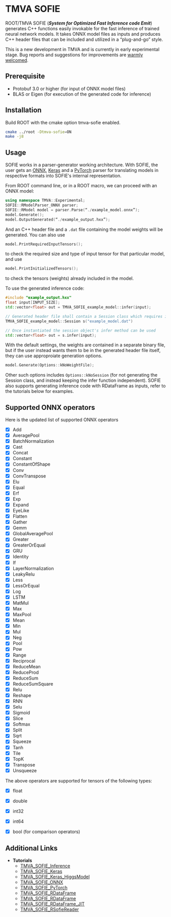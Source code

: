 
# TMVA SOFIE

ROOT/TMVA SOFIE (___System for Optimized Fast Inference code Emit___) generates C++ functions easily invokable for the fast inference of trained neural network models. It takes ONNX model files as inputs and produces C++ header files that can be included and utilized in a “plug-and-go” style.

This is a new development in TMVA and is currently in early experimental stage. Bug reports and suggestions for improvements are [warmly welcomed](mailto:Lorenzo.Moneta@cern.ch).


## Prerequisite
- Protobuf 3.0 or higher (for input of ONNX model files)
- BLAS or Eigen (for execution of the generated code for inference)

## Installation

Build ROOT with the cmake option tmva-sofie enabled.

```bash
cmake ../root -Dtmva-sofie=ON
make -j8
```

## Usage
SOFIE works in a parser-generator working architecture. With SOFIE, the user gets an [ONNX](https://github.com/root-project/root/tree/master/tmva/sofie_parsers), [Keras](https://github.com/root-project/root/blob/master/tmva/pymva/src/RModelParser_Keras.cxx) and a [PyTorch](https://github.com/root-project/root/blob/master/tmva/pymva/src/RModelParser_PyTorch.cxx) parser for translating models in respective formats into SOFIE's internal representation.

From ROOT command line, or in a ROOT macro, we can proceed with an ONNX model:

```c++
using namespace TMVA::Experimental;
SOFIE::RModelParser_ONNX parser;
SOFIE::RModel model = parser.Parse(“./example_model.onnx”);
model.Generate();
model.OutputGenerated(“./example_output.hxx”);
```

And an C++ header file and a `.dat` file containing the model weights will be generated. You can also use

```c++
model.PrintRequiredInputTensors();
```

to check the required size and type of input tensor for that particular model, and use

```c++
model.PrintInitializedTensors();
```

to check the tensors (weights) already included in the model.

To use the generated inference code:

```c++
#include "example_output.hxx"
float input[INPUT_SIZE];
std::vector<float> out = TMVA_SOFIE_example_model::infer(input);

// Generated header file shall contain a Session class which requires initialization to load the corresponding weights.
TMVA_SOFIE_example_model::Session s("example_model.dat")

// Once instantiated the session object's infer method can be used
std::vector<float> out = s.infer(input);
```

With the default settings, the weights are contained in a separate binary file, but if the user instead wants them to be in the generated header file itself, they can use approproiate generation options.

```c++
model.Generate(Options::kNoWeightFile);
```

Other such options includes `Options::kNoSession` (for not generating the Session class, and instead keeping the infer function independent).
SOFIE also supports generating inference code with RDataFrame as inputs, refer to the tutorials below for examples.

## Supported ONNX operators

Here is the updated list of supported ONNX operators

- [x] Add
- [x] AveragePool
- [x] BatchNormalization
- [x] Cast
- [x] Concat
- [x] Constant
- [x] ConstantOfShape
- [x] Conv
- [x] ConvTranspose
- [x] Elu
- [x] Equal
- [x] Erf
- [x] Exp
- [x] Expand
- [x] EyeLike
- [x] Flatten
- [x] Gather
- [x] Gemm
- [x] GlobalAveragePool
- [x] Greater
- [x] GreaterOrEqual
- [x] GRU
- [x] Identity
- [x] If
- [x] LayerNormalization
- [x] LeakyRelu
- [x] Less
- [x] LessOrEqual
- [x] Log
- [x] LSTM
- [x] MatMul
- [x] Max
- [x] MaxPool
- [x] Mean
- [x] Min
- [x] Mul
- [x] Neg
- [x] Pool
- [x] Pow
- [x] Range
- [x] Reciprocal
- [x] ReduceMean
- [x] ReduceProd
- [x] ReduceSum
- [x] ReduceSumSquare
- [x] Relu
- [x] Reshape
- [x] RNN
- [x] Selu
- [x] Sigmoid
- [x] Slice
- [x] Softmax
- [x] Split
- [x] Sqrt
- [x] Squeeze
- [x] Tanh
- [x] Tile
- [x] TopK
- [x] Transpose
- [x] Unsqueeze

The above operators are supported for tensors of the following types:

- [x] float
- [x] double
- [x] int32
- [x] int64
- [x] bool (for comparison operators)




## Additional Links

- **Tutorials**
    - [TMVA_SOFIE_Inference](https://github.com/root-project/root/blob/master/tutorials/machine_learning/TMVA_SOFIE_Inference.py)
    - [TMVA_SOFIE_Keras](https://github.com/root-project/root/blob/master/tutorials/machine_learning/TMVA_SOFIE_Keras.C)
    - [TMVA_SOFIE_Keras_HiggsModel](https://github.com/root-project/root/blob/master/tutorials/machine_learning/TMVA_SOFIE_Keras_HiggsModel.C)
    - [TMVA_SOFIE_ONNX](https://github.com/root-project/root/blob/master/tutorials/machine_learning/TMVA_SOFIE_ONNX.C)
    - [TMVA_SOFIE_PyTorch](https://github.com/root-project/root/blob/master/tutorials/machine_learning/TMVA_SOFIE_PyTorch.C)
    - [TMVA_SOFIE_RDataFrame](https://github.com/root-project/root/blob/master/tutorials/machine_learning/TMVA_SOFIE_RDataFrame.C)
    - [TMVA_SOFIE_RDataFrame](https://github.com/root-project/root/blob/master/tutorials/machine_learning/TMVA_SOFIE_RDataFrame.py)
    - [TMVA_SOFIE_RDataFrame_JIT](https://github.com/root-project/root/blob/master/tutorials/machine_learning/TMVA_SOFIE_RDataFrame_JIT.C)
    - [TMVA_SOFIE_RSofieReader](https://github.com/root-project/root/blob/master/tutorials/machine_learning/TMVA_SOFIE_RSofieReader.C)

